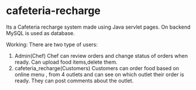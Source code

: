 # cafeteria-recharge
Its a Cafeteria recharge system made using Java servlet pages.
On backend MySQL is used as database.

Working: There are two type of users:
1) Admin(Chef)
    Chef can review orders and change status of orders when ready.
    Can upload food items,delete them.
2) cafeteria_recharge(Customers)
    Customers can order food based on online menu , from 4 outlets and can see on which outlet their order is ready.
    They can post comments about the outlet.
   
   
 
